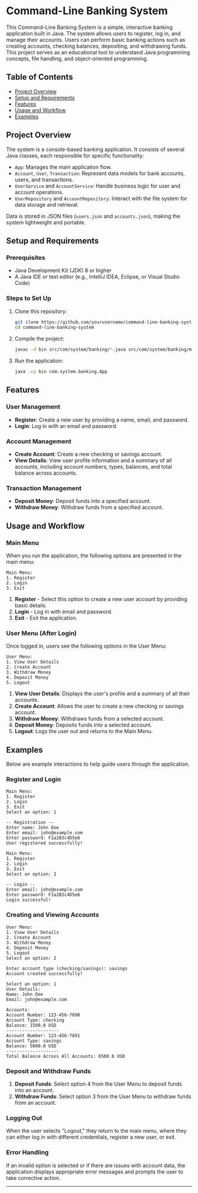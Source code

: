 # Command-Line Banking System

This Command-Line Banking System is a simple, interactive banking application built in Java. The system allows users to register, log in, and manage their accounts. Users can perform basic banking actions such as creating accounts, checking balances, depositing, and withdrawing funds. This project serves as an educational tool to understand Java programming concepts, file handling, and object-oriented programming.

## Table of Contents
- [Project Overview](#project-overview)
- [Setup and Requirements](#setup-and-requirements)
- [Features](#features)
- [Usage and Workflow](#usage-and-workflow)
- [Examples](#examples)

## Project Overview

The system is a console-based banking application. It consists of several Java classes, each responsible for specific functionality:
- `App`: Manages the main application flow.
- `Account`, `User`, `Transaction`: Represent data models for bank accounts, users, and transactions.
- `UserService` and `AccountService`: Handle business logic for user and account operations.
- `UserRepository` and `AccountRepository`: Interact with the file system for data storage and retrieval.

Data is stored in JSON files (`users.json` and `accounts.json`), making the system lightweight and portable.

## Setup and Requirements

### Prerequisites
- Java Development Kit (JDK) 8 or higher
- A Java IDE or text editor (e.g., IntelliJ IDEA, Eclipse, or Visual Studio Code)

### Steps to Set Up
1. Clone this repository:
   ```bash
   git clone https://github.com/yourusername/command-line-banking-system.git
   cd command-line-banking-system
   ```
2. Compile the project:
   ```bash
   javac -d bin src/com/system/banking/*.java src/com/system/banking/model/*.java src/com/system/banking/repository/*.java src/com/system/banking/service/*.java
   ```
3. Run the application:
   ```bash
   java -cp bin com.system.banking.App
   ```

## Features

### User Management
- **Register**: Create a new user by providing a name, email, and password.
- **Login**: Log in with an email and password.

### Account Management
- **Create Account**: Create a new checking or savings account.
- **View Details**: View user profile information and a summary of all accounts, including account numbers, types, balances, and total balance across accounts.

### Transaction Management
- **Deposit Money**: Deposit funds into a specified account.
- **Withdraw Money**: Withdraw funds from a specified account.

## Usage and Workflow

### Main Menu
When you run the application, the following options are presented in the main menu:
```
Main Menu:
1. Register
2. Login
3. Exit
```

1. **Register** - Select this option to create a new user account by providing basic details.
2. **Login** - Log in with email and password.
3. **Exit** - Exit the application.

### User Menu (After Login)
Once logged in, users see the following options in the User Menu:
```
User Menu:
1. View User Details
2. Create Account
3. Withdraw Money
4. Deposit Money
5. Logout
```

1. **View User Details**: Displays the user's profile and a summary of all their accounts.
2. **Create Account**: Allows the user to create a new checking or savings account.
3. **Withdraw Money**: Withdraws funds from a selected account.
4. **Deposit Money**: Deposits funds into a selected account.
5. **Logout**: Logs the user out and returns to the Main Menu.

## Examples

Below are example interactions to help guide users through the application.

### Register and Login

```
Main Menu:
1. Register
2. Login
3. Exit
Select an option: 1

-- Registration --
Enter name: John Doe
Enter email: john@example.com
Enter password: F1a2B3c4D5e6
User registered successfully!

Main Menu:
1. Register
2. Login
3. Exit
Select an option: 2

-- Login --
Enter email: john@example.com
Enter password: F1a2B3c4D5e6
Login successful!
```

### Creating and Viewing Accounts

```
User Menu:
1. View User Details
2. Create Account
3. Withdraw Money
4. Deposit Money
5. Logout
Select an option: 2

Enter account type (checking/savings): savings
Account created successfully!

Select an option: 1
User Details:
Name: John Doe
Email: john@example.com

Accounts:
Account Number: 123-456-7890
Account Type: checking
Balance: 1500.0 USD
--------------------
Account Number: 123-456-7891
Account Type: savings
Balance: 5000.0 USD
--------------------
Total Balance Across All Accounts: 6500.0 USD
```

### Deposit and Withdraw Funds

1. **Deposit Funds**: Select option 4 from the User Menu to deposit funds into an account.
2. **Withdraw Funds**: Select option 3 from the User Menu to withdraw funds from an account.

### Logging Out

When the user selects "Logout," they return to the main menu, where they can either log in with different credentials, register a new user, or exit.

### Error Handling

If an invalid option is selected or if there are issues with account data, the application displays appropriate error messages and prompts the user to take corrective action.

---
